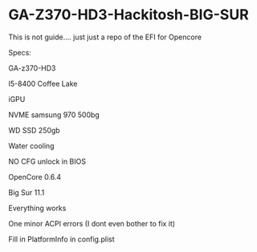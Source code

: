 # GA-Z370-HD3-Hackitosh-BIG-SUR

This is not guide.... just just a repo of the EFI for Opencore

Specs:

GA-z370-HD3 

I5-8400 Coffee Lake

iGPU

NVME samsung 970 500bg

WD SSD 250gb

Water cooling

NO CFG unlock in BIOS

OpenCore 0.6.4 

Big Sur 11.1

Everything works 

One minor ACPI errors (I dont even bother to fix it)

Fill in PlatformInfo in config.plist
